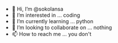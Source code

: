 - 👋 Hi, I’m @sokolansa
- 👀 I’m interested in ... coding
- 🌱 I’m currently learning ... python
- 💞️ I’m looking to collaborate on ... nothing
- 📫 How to reach me ... you don't

<!---
sokolansa/sokolansa is a ✨ special ✨ repository because its `README.md` (this file) appears on your GitHub profile.
You can click the Preview link to take a look at your changes.
--->

